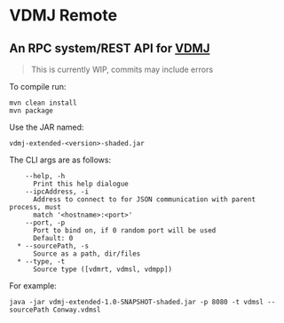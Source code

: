 # VDMJ Remote

## An RPC system/REST API for [VDMJ](https://github.com/nickbattle/vdmj)

> This is currently WIP, commits may include errors

To compile run:

```commandline
mvn clean install
mvn package
```

Use the JAR named:

`vdmj-extended-<version>-shaded.jar`

The CLI args are as follows:

```
    --help, -h
      Print this help dialogue
    --ipcAddress, -i
      Address to connect to for JSON communication with parent process, must 
      match '<hostname>:<port>'
    --port, -p
      Port to bind on, if 0 random port will be used
      Default: 0
  * --sourcePath, -s
      Source as a path, dir/files
  * --type, -t
      Source type ([vdmrt, vdmsl, vdmpp])
```

For example:

```commandline
java -jar vdmj-extended-1.0-SNAPSHOT-shaded.jar -p 8080 -t vdmsl --sourcePath Conway.vdmsl
```